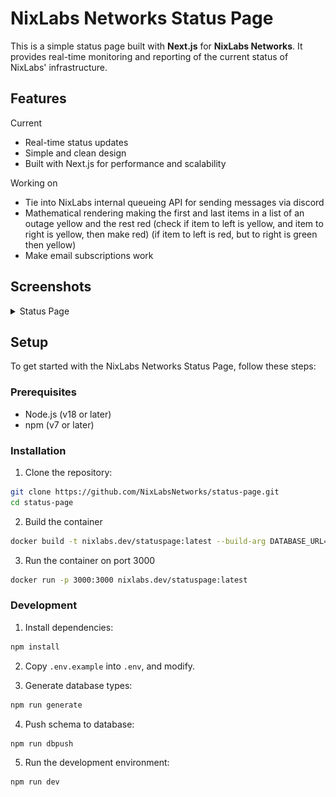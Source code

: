 # NixLabs Networks Status Page

This is a simple status page built with **Next.js** for **NixLabs Networks**. It provides real-time monitoring and reporting of the current status of NixLabs' infrastructure.

## Features

Current
- Real-time status updates
- Simple and clean design
- Built with Next.js for performance and scalability

Working on
- Tie into NixLabs internal queueing API for sending messages via discord
- Mathematical rendering making the first and last items in a list of an outage yellow and the rest red
  (check if item to left is yellow, and item to right is yellow, then make red)
  (if item to left is red, but to right is green then yellow)
- Make email subscriptions work

## Screenshots

<details>
    <summary>Status Page</summary>
    <img src="./screenshot.png" alt="Status Page Screenshot" />
</details>

## Setup

To get started with the NixLabs Networks Status Page, follow these steps:

### Prerequisites

- Node.js (v18 or later)
- npm (v7 or later)

### Installation

1. Clone the repository:
  ```bash
  git clone https://github.com/NixLabsNetworks/status-page.git
  cd status-page
  ```

2. Build the container
  ```bash
  docker build -t nixlabs.dev/statuspage:latest --build-arg DATABASE_URL="<SOME DATABASE URL HERE>" .
  ```

3. Run the container on port 3000
  ```bash
  docker run -p 3000:3000 nixlabs.dev/statuspage:latest
  ```

### Development

1. Install dependencies:
  ```bash
  npm install
  ```

2. Copy `.env.example` into `.env`, and modify.

3. Generate database types:
  ```bash
  npm run generate
  ```

4. Push schema to database:
  ```bash
  npm run dbpush
  ```

5. Run the development environment:
  ```bash
  npm run dev
  ```
